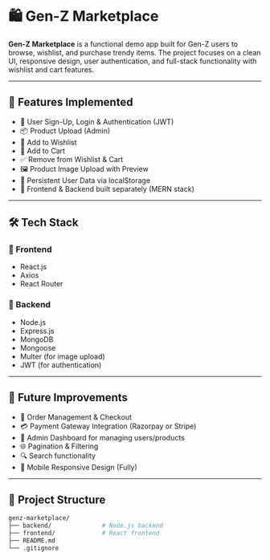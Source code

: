 # 🛍️ Gen-Z Marketplace

**Gen-Z Marketplace** is a functional demo app built for Gen-Z users to browse, wishlist, and purchase trendy items. The project focuses on a clean UI, responsive design, user authentication, and full-stack functionality with wishlist and cart features.

---

## 🚀 Features Implemented

- 🔐 User Sign-Up, Login & Authentication (JWT)
- 📦 Product Upload (Admin)
- 💖 Add to Wishlist
- 🛒 Add to Cart
- ✅ Remove from Wishlist & Cart
- 🖼️ Product Image Upload with Preview
- 👤 Persistent User Data via localStorage
- 📁 Frontend & Backend built separately (MERN stack)

---

## 🛠️ Tech Stack

### 🔹 Frontend
- React.js
- Axios
- React Router

### 🔹 Backend
- Node.js
- Express.js
- MongoDB
- Mongoose
- Multer (for image upload)
- JWT (for authentication)

---

## 🧠 Future Improvements

- 🧾 Order Management & Checkout
- 💳 Payment Gateway Integration (Razorpay or Stripe)
- 👑 Admin Dashboard for managing users/products
- 🌐 Pagination & Filtering
- 🔍 Search functionality
- 📱 Mobile Responsive Design (Fully)

---

## 📂 Project Structure

```bash
genz-marketplace/
├── backend/              # Node.js backend
├── frontend/             # React frontend
├── README.md
└── .gitignore
